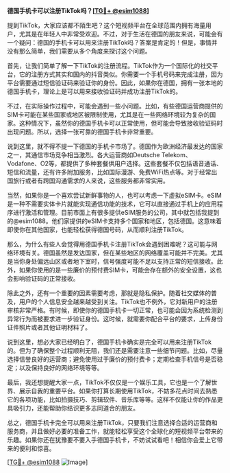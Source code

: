 **德国手机卡可以注册TikTok吗？[[TG💪+ @esim1088](https://t.me/s/esim1088)]**

提到TikTok，大家应该都不陌生吧？这个短视频平台在全球范围内拥有海量用户，尤其是在年轻人中非常受欢迎。不过，对于生活在德国的朋友来说，可能会有一个疑问：德国的手机卡可以用来注册TikTok吗？答案是肯定的！但是，事情并没有那么简单，我们需要从多个角度来探讨这个问题。

首先，让我们简单了解一下TikTok的注册流程。TikTok作为一个国际化的社交平台，它的注册方式其实和国内的抖音类似。你需要一个手机号码来完成注册，因为平台需要通过短信验证码来验证你的身份。因此，如果你在德国，拥有一张本地的德国手机卡，理论上是可以用来接收验证码并成功注册TikTok的。

不过，在实际操作过程中，可能会遇到一些小问题。比如，有些德国运营商提供的SIM卡可能在某些国家或地区被限制使用，尤其是在一些网络环境较为复杂的国家。这种情况下，虽然你的德国手机卡可以正常使用，但可能会导致接收验证码时出现问题。所以，选择一张可靠的德国手机卡非常重要。

说到这里，就不得不提一下德国的手机卡市场了。德国作为欧洲经济最发达的国家之一，其通信市场竞争相当激烈。各大运营商如Deutsche Telekom、Vodafone、O2等，都提供了多种套餐供用户选择。这些套餐不仅包括语音通话、短信和流量，还有许多附加服务，比如国际漫游、免费WiFi热点等。对于经常出国旅行或者有跨国沟通需求的人来说，这些服务都非常实用。

当然，如果你是一个喜欢尝试新鲜事物的人，也可以考虑一下虚拟eSIM卡。eSIM是一种不需要实体卡片就能实现通信功能的技术，它可以直接通过手机上的应用程序进行激活和管理。目前市面上有很多提供eSIM服务的公司，其中就包括我提到的@esim1088。他们家提供的eSIM卡支持多个国家和地区，包括德国。这意味着即使你在其他国家，也能轻松获得德国号码，从而顺利注册TikTok。

那么，为什么有些人会觉得用德国手机卡注册TikTok会遇到困难呢？这可能与网络环境有关。德国虽然是发达国家，但在某些地区的网络覆盖可能并不完美。尤其是当你身处偏远山区或者地下室时，信号强度可能不足以支持正常的短信接收。此外，如果你使用的是一些廉价的预付费SIM卡，可能会存在额外的安全设置，这也会影响验证码的正常接收。

除此之外，还有一个重要的因素需要考虑，那就是隐私保护。随着社交媒体的普及，用户的个人信息安全越来越受到关注。TikTok也不例外，它对新用户的注册审核非常严格。有时候，即使你的德国手机卡一切正常，也可能会因为系统检测到异常行为而被要求进一步验证身份。这时候，就需要你配合平台的要求，上传身份证件照片或者其他证明材料了。

说到这里，想必大家已经明白了，德国手机卡确实是完全可以用来注册TikTok的。但为了确保整个过程顺利无阻，我们还是需要注意一些细节问题。比如，尽量选择信誉良好的运营商；避免使用过于廉价的预付费卡；定期检查手机信号是否稳定；以及保持良好的网络环境等等。

最后，我还想提醒大家一点，TikTok不仅仅是一个娱乐工具，它也是一个了解世界、展示自我的重要平台。如果你打算长期使用TikTok，不妨多花点时间去熟悉它的各项功能，比如拍摄技巧、剪辑软件、音乐库等等。这样不仅能让你的作品更具吸引力，还能帮助你结识更多志同道合的朋友。

总之，德国手机卡完全可以用来注册TikTok，只要我们注意选择合适的运营商和服务商，并且做好必要的准备工作，就能轻松享受这个全球化的短视频平台带来的乐趣。如果你还在犹豫要不要入手德国手机卡，不妨试试看吧！相信你会爱上它带来的便利和惊喜。

[[TG💪+ @esim1088](https://t.me/s/esim1088) ![Image](https://i.postimg.cc/4NQfJmqS/Snipaste-2025-05-13-00-14-12.png)]